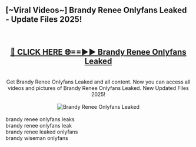 <h2>[~Viral Videos~] Brandy Renee Onlyfans Leaked - Update Files 2025!</h2>
<br>
<div align="center">
<h2><a href="https://betterlinks.top/A2PfLJ" rel="nofollow">🔴 CLICK HERE 🌐==►► Brandy Renee Onlyfans Leaked</a></h2>
<br>
Get Brandy Renee Onlyfans Leaked and all content. Now you can access all videos and pictures of Brandy Renee Onlyfans Leaked. New Updated Files 2025!
<br>
<br>
<a href="https://betterlinks.top/A2PfLJ" rel="nofollow" data-target="animated-image.originalLink"><img src="https://i.ibb.co.com/WyWwxjT/player-gif2.gif" alt="Brandy Renee Onlyfans Leaked" style="max-width: 100%; display: inline-block;" data-target="animated-image.originalImage"></a>
</div>
<br>
brandy renee onlyfans leaks<br>
brandy renee onlyfans leak<br>
brandy renee leaked onlyfans<br>
brandy wiseman onlyfans